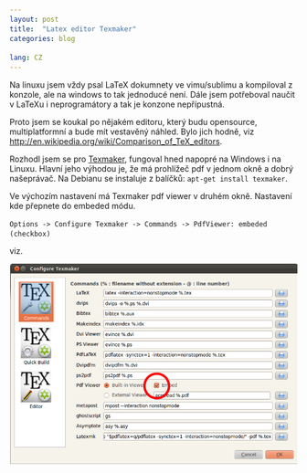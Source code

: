 ```yaml
---
layout: post
title:  "Latex editor Texmaker"
categories: blog

lang: CZ
---
```


Na linuxu jsem vždy psal LaTeX dokumnety ve vimu/sublimu a kompiloval z konzole, ale na windows to tak jednoducé není. Dále jsem potřeboval naučit v LaTeXu i neprogramátory a tak je konzone nepřípustná.

Proto jsem se koukal po nějakém editoru, který budu opensource, multiplatformní a bude mít vestavěný náhled. Bylo jich hodně, viz <http://en.wikipedia.org/wiki/Comparison_of_TeX_editors>.

Rozhodl jsem se pro [Texmaker](http://www.xm1math.net/texmaker/), fungoval hned napopré na Windows i na Linuxu. Hlavní jeho výhodou je, že má prohlížeč pdf v jednom okně a dobrý našeprávač. Na Debianu se instaluje z balíčků: `apt-get install texmaker`.

Ve výchozím nastavení má Texmaker pdf viewer v druhém okně. Nastavení kde přepnete do embeded módu.

`Options -> Configure Texmaker -> Commands -> PdfViewer: embeded (checkbox)`

viz.

![Texmaker embeded viewer](/static/content/texmaker_embeded_pdf_viewer.png)